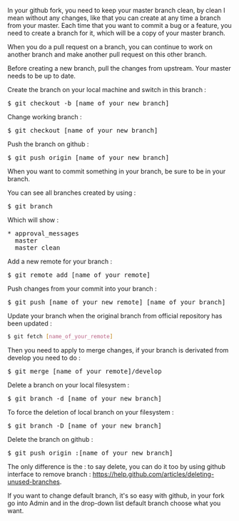 In your github fork, you need to keep your master branch clean, by clean I mean without any changes, like that you can create at any time a branch from your master. Each time that you want to commit a bug or a feature, you need to create a branch for it, which will be a copy of your master branch.

When you do a pull request on a branch, you can continue to work on another branch and make another pull request on this other branch.

Before creating a new branch, pull the changes from upstream. Your master needs to be up to date.

Create the branch on your local machine and switch in this branch : 

<pre>$ git checkout -b [name_of_your_new_branch]</pre>

Change working branch : 

<pre>$ git checkout [name_of_your_new_branch]</pre>

Push the branch on github : 

<pre>$ git push origin [name_of_your_new_branch]</pre>

When you want to commit something in your branch, be sure to be in your branch.

You can see all branches created by using : 

<pre>$ git branch</pre>

Which will show :

<pre>* approval_messages
  master
  master_clean</pre>

Add a new remote for your branch : 

<pre>$ git remote add [name_of_your_remote] <url></pre>

Push changes from your commit into your branch :

<pre>$ git push [name_of_your_new_remote] [name_of_your_branch]</pre>

Update your branch when the original branch from official repository has been updated : 

```sh
$ git fetch [name_of_your_remote]
```
Then you need to apply to merge changes, if your branch is derivated from develop you need to do : 

<pre>$ git merge [name_of_your_remote]/develop</pre>

Delete a branch on your local filesystem : 

<pre>$ git branch -d [name_of_your_new_branch]</pre>

To force the deletion of local branch on your filesystem : 

<pre>$ git branch -D [name_of_your_new_branch]</pre>

Delete the branch on github : 

<pre>$ git push origin :[name_of_your_new_branch]</pre>

The only difference is the : to say delete, you can do it too by using github interface to remove branch : https://help.github.com/articles/deleting-unused-branches.

If you want to change default branch, it's so easy with github, in your fork go into Admin and in the drop-down list default branch choose what you want.